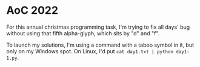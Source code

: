 # AoC 2022
For this annual christmas programming task, I'm trying to fix all days' bug without using that fifth alpha-glyph, which sits by "d" and "f".

To launch my solutions, I'm using a command with a taboo symbol in it, but only on my Windows spot.
On Linux, I'd put `cat day1.txt | python day1-1.py`.